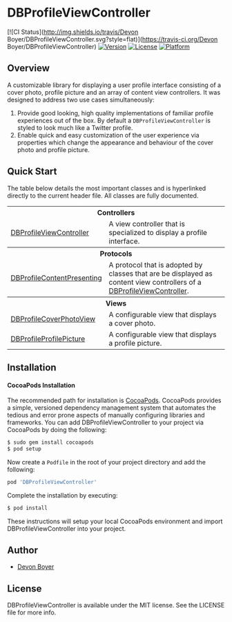 # DBProfileViewController

[![CI Status](http://img.shields.io/travis/Devon Boyer/DBProfileViewController.svg?style=flat)](https://travis-ci.org/Devon Boyer/DBProfileViewController)
[![Version](https://img.shields.io/cocoapods/v/DBProfileViewController.svg?style=flat)](http://cocoapods.org/pods/DBProfileViewController)
[![License](https://img.shields.io/cocoapods/l/DBProfileViewController.svg?style=flat)](http://cocoapods.org/pods/DBProfileViewController)
[![Platform](https://img.shields.io/cocoapods/p/DBProfileViewController.svg?style=flat)](http://cocoapods.org/pods/DBProfileViewController)

## Overview

A customizable library for displaying a user profile interface consisting of a cover photo, profile picture and an array of content view controllers. It was designed to address two use cases simultaneously:

1. Provide good looking, high quality implementations of familiar profile experiences out of the box. By default a `DBProfileViewController` is styled to look much like a Twitter profile.
2. Enable quick and easy customization of the user experience via properties which change the appearance and behaviour of the cover photo and profile picture.

## Quick Start

The table below details the most important classes and is hyperlinked directly to the current header file. All classes are fully documented.

<table>
    <tr><th colspan="2" style="text-align:center;">Controllers</th></tr>
    <tr>
        <td><a href="Source/Controllers/DBProfileViewController.h">DBProfileViewController</a></td>
        <td>A view controller that is specialized to display a profile interface.</td>
    </tr>
    <tr><th colspan="2" style="text-align:center;">Protocols</th></tr>
    <tr>
        <td><a href="Source/Protocols/DBProfileContentPresenting.h">DBProfileContentPresenting</a></td>
        <td>A protocol that is adopted by classes that are be displayed as content view controllers of a <a       href="Source/Controllers/DBProfileViewController.h">DBProfileViewController</a>.</td>
    </tr>
    <tr><th colspan="2" style="text-align:center;">Views</th></tr>
    <tr>
        <td><a href="Source/Views/DBProfileCoverPhotoView.h">DBProfileCoverPhotoView</a></td>
        <td>A configurable view that displays a cover photo.</td>
    </tr>
    <tr>
        <td><a href="Source/Views/DBProfileProfilePicture.h">DBProfileProfilePicture</a></td>
        <td>A configurable view that displays a profile picture.</td>
    </tr>
</table>

## Installation

#### CocoaPods Installation

The recommended path for installation is [CocoaPods](http://cocoapods.org/). CocoaPods provides a simple, versioned dependency management system that automates the tedious and error prone aspects of manually configuring libraries and frameworks. You can add DBProfileViewController to your project via CocoaPods by doing the following:

```sh
$ sudo gem install cocoapods
$ pod setup
```

Now create a `Podfile` in the root of your project directory and add the following:

```ruby
pod 'DBProfileViewController'
```

Complete the installation by executing:

```sh
$ pod install
```

These instructions will setup your local CocoaPods environment and import DBProfileViewController into your project.

## Author

* [Devon Boyer](https://github.com/devonboyer)

## License

DBProfileViewController is available under the MIT license. See the LICENSE file for more info.
